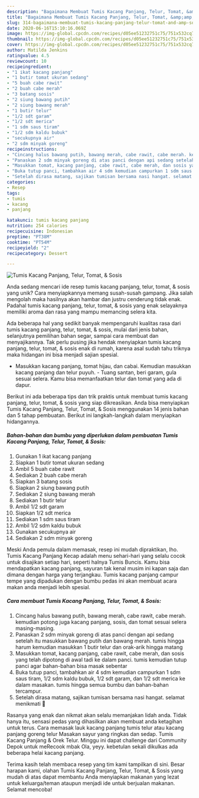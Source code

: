 ```yaml
---
description: "Bagaimana Membuat Tumis Kacang Panjang, Telur, Tomat, &amp;amp; Sosis yang Enak"
title: "Bagaimana Membuat Tumis Kacang Panjang, Telur, Tomat, &amp;amp; Sosis yang Enak"
slug: 314-bagaimana-membuat-tumis-kacang-panjang-telur-tomat-and-amp-sosis-yang-enak
date: 2020-06-16T15:10:16.069Z
image: https://img-global.cpcdn.com/recipes/d05ee51232751c75/751x532cq70/tumis-kacang-panjang-telur-tomat-sosis-foto-resep-utama.jpg
thumbnail: https://img-global.cpcdn.com/recipes/d05ee51232751c75/751x532cq70/tumis-kacang-panjang-telur-tomat-sosis-foto-resep-utama.jpg
cover: https://img-global.cpcdn.com/recipes/d05ee51232751c75/751x532cq70/tumis-kacang-panjang-telur-tomat-sosis-foto-resep-utama.jpg
author: Matilda Jenkins
ratingvalue: 4.5
reviewcount: 10
recipeingredient:
- "1 ikat kacang panjang"
- "1 butir tomat ukuran sedang"
- "5 buah cabe rawit"
- "2 buah cabe merah"
- "3 batang sosis"
- "2 siung bawang putih"
- "2 siung bawang merah"
- "1 butir telur"
- "1/2 sdt garam"
- "1/2 sdt merica"
- "1 sdm saus tiram"
- "1/2 sdm kaldu bubuk"
- "secukupnya air"
- "2 sdm minyak goreng"
recipeinstructions:
- "Cincang halus bawang putih, bawang merah, cabe rawit, cabe merah. kemudian potong juga kacang panjang, sosis, dan tomat sesuai selera masing-masing."
- "Panaskan 2 sdm minyak goreng di atas panci dengan api sedang setelah itu masukkan bawang putih dan bawang merah. tumis hingga harum kemudian masukkan 1 butir telur dan orak-arik hingga matang"
- "Masukkan tomat, kacang panjang, cabe rawit, cabe merah, dan sosis yang telah dipotong di awal tadi ke dalam panci. tumis kemudian tutup panci agar bahan-bahan bisa masak sebentar"
- "Buka tutup panci, tambahkan air 4 sdm kemudian campurkan 1 sdm saus tiram, 1/2 sdm kaldu bubuk, 1/2 sdt garam, dan 1/2 sdt merica ke dalam masakan. tumis hingga semua bumbu dan bahan-bahan tercampur."
- "Setelah dirasa matang, sajikan tumisan bersama nasi hangat. selamat menikmati 🥰"
categories:
- Resep
tags:
- tumis
- kacang
- panjang

katakunci: tumis kacang panjang 
nutrition: 254 calories
recipecuisine: Indonesian
preptime: "PT38M"
cooktime: "PT54M"
recipeyield: "2"
recipecategory: Dessert

---
```



![Tumis Kacang Panjang, Telur, Tomat, &amp; Sosis](https://img-global.cpcdn.com/recipes/d05ee51232751c75/751x532cq70/tumis-kacang-panjang-telur-tomat-sosis-foto-resep-utama.jpg)

Anda sedang mencari ide resep tumis kacang panjang, telur, tomat, &amp; sosis yang unik? Cara menyiapkannya memang susah-susah gampang. Jika salah mengolah maka hasilnya akan hambar dan justru cenderung tidak enak. Padahal tumis kacang panjang, telur, tomat, &amp; sosis yang enak selayaknya memiliki aroma dan rasa yang mampu memancing selera kita.

Ada beberapa hal yang sedikit banyak mempengaruhi kualitas rasa dari tumis kacang panjang, telur, tomat, &amp; sosis, mulai dari jenis bahan, selanjutnya pemilihan bahan segar, sampai cara membuat dan menyajikannya. Tak perlu pusing jika hendak menyiapkan tumis kacang panjang, telur, tomat, &amp; sosis enak di rumah, karena asal sudah tahu triknya maka hidangan ini bisa menjadi sajian spesial.

- Masukkan kacang panjang, tomat hijau, dan cabai. Kemudian masukkan kacang panjang dan telur puyuh. - Tuang santan, beri garam, gula sesuai selera. Kamu bisa memanfaatkan telur dan tomat yang ada di dapur.


Berikut ini ada beberapa tips dan trik praktis untuk membuat tumis kacang panjang, telur, tomat, &amp; sosis yang siap dikreasikan. Anda bisa menyiapkan Tumis Kacang Panjang, Telur, Tomat, &amp; Sosis menggunakan 14 jenis bahan dan 5 tahap pembuatan. Berikut ini langkah-langkah dalam menyiapkan hidangannya.

<!--inarticleads1-->

##### Bahan-bahan dan bumbu yang diperlukan dalam pembuatan Tumis Kacang Panjang, Telur, Tomat, &amp; Sosis:

1. Gunakan 1 ikat kacang panjang
1. Siapkan 1 butir tomat ukuran sedang
1. Ambil 5 buah cabe rawit
1. Sediakan 2 buah cabe merah
1. Siapkan 3 batang sosis
1. Siapkan 2 siung bawang putih
1. Sediakan 2 siung bawang merah
1. Sediakan 1 butir telur
1. Ambil 1/2 sdt garam
1. Siapkan 1/2 sdt merica
1. Sediakan 1 sdm saus tiram
1. Ambil 1/2 sdm kaldu bubuk
1. Gunakan secukupnya air
1. Sediakan 2 sdm minyak goreng


Meski Anda pemula dalam memasak, resep ini mudah dipraktikan, lho. Tumis Kacang Panjang Kecap adalah menu sehari-hari yang selalu cocok untuk disajikan setiap hari, seperti halnya Tumis Buncis. Kamu bisa mendapatkan kacang panjang, sayuran tak kenal musim ini kapan saja dan dimana dengan harga yang terjangkau. Tumis kacang panjang campur tempe yang dipadukan dengan bumbu pedas ini akan membuat acara makan anda menjadi lebih spesial. 

<!--inarticleads2-->

##### Cara membuat Tumis Kacang Panjang, Telur, Tomat, &amp; Sosis:

1. Cincang halus bawang putih, bawang merah, cabe rawit, cabe merah. kemudian potong juga kacang panjang, sosis, dan tomat sesuai selera masing-masing.
1. Panaskan 2 sdm minyak goreng di atas panci dengan api sedang setelah itu masukkan bawang putih dan bawang merah. tumis hingga harum kemudian masukkan 1 butir telur dan orak-arik hingga matang
1. Masukkan tomat, kacang panjang, cabe rawit, cabe merah, dan sosis yang telah dipotong di awal tadi ke dalam panci. tumis kemudian tutup panci agar bahan-bahan bisa masak sebentar
1. Buka tutup panci, tambahkan air 4 sdm kemudian campurkan 1 sdm saus tiram, 1/2 sdm kaldu bubuk, 1/2 sdt garam, dan 1/2 sdt merica ke dalam masakan. tumis hingga semua bumbu dan bahan-bahan tercampur.
1. Setelah dirasa matang, sajikan tumisan bersama nasi hangat. selamat menikmati 🥰


Rasanya yang enak dan nikmat akan selalu memanjakan lidah anda. Tidak hanya itu, sensasi pedas yang dihasilkan akan membuat anda ketagihan untuk terus. Cara memasak lauk kacang panjang tumis telur atau kacang panjang goreng telur Masakan sayur yang ringkas dan sedap. Tumis Kacang Panjang &amp; Orek Telur. Minggu ini dapat challenge dari Community Depok untuk meRecook mbak Ola, yeyy. kebetulan sekali dikulkas ada beberapa helai kacang panjang. 

Terima kasih telah membaca resep yang tim kami tampilkan di sini. Besar harapan kami, olahan Tumis Kacang Panjang, Telur, Tomat, &amp; Sosis yang mudah di atas dapat membantu Anda menyiapkan makanan yang lezat untuk keluarga/teman ataupun menjadi ide untuk berjualan makanan. Selamat mencoba!
